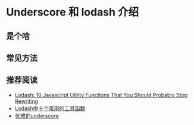 # Underscore 和 lodash 介绍
## 是个啥

## 常见方法

## 推荐阅读
* [Lodash: 10 Javascript Utility Functions That You Should Probably Stop Rewriting](http://colintoh.com/blog/lodash-10-javascript-utility-functions-stop-rewriting)
* [Lodash中十个常用的工具函数](http://wwsun.github.io/posts/lodash-top-10-functions.html)
* [优雅的underscore](http://yalishizhude.github.io/2015/08/02/beatiful-underscore/)
